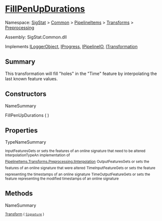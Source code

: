 # [FillPenUpDurations](./FillPenUpDurations.md)

Namespace: [SigStat]() > [Common](./../../../README.md) > [PipelineItems]() > [Transforms]() > [Preprocessing](./README.md)

Assembly: SigStat.Common.dll

Implements [ILoggerObject](./../../../ILoggerObject.md), [IProgress](./../../../Helpers/IProgress.md), [IPipelineIO](./../../../Pipeline/IPipelineIO.md), [ITransformation](./../../../ITransformation.md)

## Summary
This transformation will fill "holes" in the "Time" feature by interpolating the last known  feature values.

## Constructors

NameSummary

FillPenUpDurations (  )<sub></sub>


## Properties

TypeNameSummary

<sub>InputFeatures</sub><sub>Gets or sets the features of an online signature that need to be altered</sub>
<sub>InterpolationType</sub><sub>An implementation of [PipelineItems.Transforms.Preprocessing.IInterpolation](https://github.com/hargitomi97/sigstat/blob/master/docs/md/SigStat/Common/PipelineItems/Transforms/Preprocessing/IInterpolation.md)</sub>
<sub>OutputFeatures</sub><sub>Gets or sets the features of an online signature that were altered</sub>
<sub>TimeInputFeature</sub><sub>Gets or sets the feature representing the timestamps of an online signature</sub>
<sub>TimeOutputFeature</sub><sub>Gets or sets the feature representing the modified timestamps of an online signature</sub>


## Methods

NameSummary

<sub>[Transform](./Methods/FillPenUpDurations-100663739.md) ( [`Signature`](./../../../Signature.md) )</sub><sub></sub>


